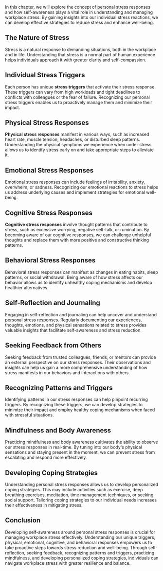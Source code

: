 
In this chapter, we will explore the concept of personal stress responses and how self-awareness plays a vital role in understanding and managing workplace stress. By gaining insights into our individual stress reactions, we can develop effective strategies to reduce stress and enhance well-being.

The Nature of Stress
--------------------

Stress is a natural response to demanding situations, both in the workplace and in life. Understanding that stress is a normal part of human experience helps individuals approach it with greater clarity and self-compassion.

Individual Stress Triggers
--------------------------

Each person has unique **stress triggers** that activate their stress response. These triggers can vary from high workloads and tight deadlines to conflicts with colleagues or the fear of failure. Recognizing our personal stress triggers enables us to proactively manage them and minimize their impact.

Physical Stress Responses
-------------------------

**Physical stress responses** manifest in various ways, such as increased heart rate, muscle tension, headaches, or disturbed sleep patterns. Understanding the physical symptoms we experience when under stress allows us to identify stress early on and take appropriate steps to alleviate it.

Emotional Stress Responses
--------------------------

Emotional stress responses can include feelings of irritability, anxiety, overwhelm, or sadness. Recognizing our emotional reactions to stress helps us address underlying causes and implement strategies for emotional well-being.

Cognitive Stress Responses
--------------------------

**Cognitive stress responses** involve thought patterns that contribute to stress, such as excessive worrying, negative self-talk, or rumination. By becoming aware of our cognitive responses, we can challenge unhelpful thoughts and replace them with more positive and constructive thinking patterns.

Behavioral Stress Responses
---------------------------

Behavioral stress responses can manifest as changes in eating habits, sleep patterns, or social withdrawal. Being aware of how stress affects our behavior allows us to identify unhealthy coping mechanisms and develop healthier alternatives.

Self-Reflection and Journaling
------------------------------

Engaging in self-reflection and journaling can help uncover and understand personal stress responses. Regularly documenting our experiences, thoughts, emotions, and physical sensations related to stress provides valuable insights that facilitate self-awareness and stress reduction.

Seeking Feedback from Others
----------------------------

Seeking feedback from trusted colleagues, friends, or mentors can provide an external perspective on our stress responses. Their observations and insights can help us gain a more comprehensive understanding of how stress manifests in our behaviors and interactions with others.

Recognizing Patterns and Triggers
---------------------------------

Identifying patterns in our stress responses can help pinpoint recurring triggers. By recognizing these triggers, we can develop strategies to minimize their impact and employ healthy coping mechanisms when faced with stressful situations.

Mindfulness and Body Awareness
------------------------------

Practicing mindfulness and body awareness cultivates the ability to observe our stress responses in real-time. By tuning into our body's physical sensations and staying present in the moment, we can prevent stress from escalating and respond more effectively.

Developing Coping Strategies
----------------------------

Understanding personal stress responses allows us to develop personalized coping strategies. This may include activities such as exercise, deep breathing exercises, meditation, time management techniques, or seeking social support. Tailoring coping strategies to our individual needs increases their effectiveness in mitigating stress.

Conclusion
----------

Developing self-awareness around personal stress responses is crucial for managing workplace stress effectively. Understanding our unique triggers, physical, emotional, cognitive, and behavioral responses empowers us to take proactive steps towards stress reduction and well-being. Through self-reflection, seeking feedback, recognizing patterns and triggers, practicing mindfulness, and developing personalized coping strategies, individuals can navigate workplace stress with greater resilience and balance.

